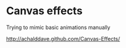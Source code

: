 # Canvas effects

Trying to mimic basic animations manually

http://achalddave.github.com/Canvas-Effects/
